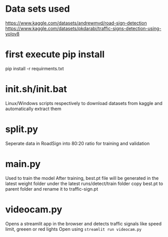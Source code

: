 # Data sets used
https://www.kaggle.com/datasets/andrewmvd/road-sign-detection 
https://www.kaggle.com/datasets/pkdarabi/traffic-signs-detection-using-yolov8

# first execute pip install
pip install -r requirments.txt

# init.sh/init.bat
Linux/Windows scripts respectively to download datasets from kaggle and automatically extract them

# split.py
Seperate data in RoadSign into 80:20 ratio for training and validation

# main.py
Used to train the model 
After training, best.pt file will be generated in the latest weight folder under the latest runs/detect/train folder
copy best.pt to parent folder and rename it to traffic-sign.pt

# videocam.py
Opens a streamlit app in the browser and detects traffic signals like speed limit, greeen or red lights
Open using `streamlit run videocam.py`

